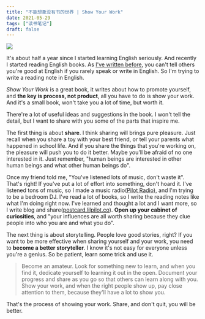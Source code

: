 ```yaml
---
title: "不能想象没有书的世界 | Show Your Work"
date: 2021-05-29
tags: ["读书笔记"]
draft: false
---
```


![](https://p5-tt.byteimg.com/origin/pgc-image/305e9b34b44c4731bf5bfec98e680ac8.jpg)

It's about half a year since I started learning English seriously. And recently I started reading English books. As [I've written before](https://postcard.lilpilot.co/posts/%E8%8B%B1%E8%AF%AD%E5%AD%A6%E4%B9%A0%E5%9B%9E%E9%A1%BE_stage_two/), you can't tell others you're good at English if you rarely speak or write in English. So I'm trying to write a reading note in English.

*Show Your Work* is a great book, it writes about how to promote yourself, and **the key is process, not product**, all you have to do is show your work. And it's a small book, won't take you a lot of time, but worth it.

There're a lot of useful ideas and suggestions in the book. I won't tell the detail, but I want to share with you some of the parts that inspire me.

The first thing is about **share**. I think sharing will brings pure pleasure. Just recall when you share a toy with your best friend, or tell your parents what happened in school life. And if you share the things that you're working on, the pleasure will push you to do it better. Maybe you'll be afraid of no one interested in it. Just remember, "human beings are interested in other human beings and what other human beings do".

Once my friend told me, "You've listened lots of music, don't waste it". That's right! If you've put a lot of effort into something, don't hoard it. I've listened tons of music, so I made a music radio([Pilot Radio](https://y.music.163.com/m/radio?id=795032043)), and I'm trying to be a bedroom DJ. I've read a lot of books, so I write the reading notes like what I'm doing right now. I've learned and thought a lot and I want more, so I write blog and share([postcard.lilpilot.co](https://postcard.lilpilot.co/)). **Open up your cabinet of curiosities**, and "your influences are all worth sharing because they clue people into who you are and what you do".

The next thing is about storytelling. People love good stories, right? If you want to be more effective when sharing yourself and your work, you need to **become a better storyteller**. I know it's not easy for everyone unless you're a genius. So be patient, learn some trick and use it.

> Become an amateur. Look for something new to learn, and when you find it, dedicate yourself to learning it out in the open. Document your progress and share as you go so that others can learn along with you. Show your work, and when the right people show up, pay close attention to them, because they'll have a lot to show you.

That's the process of showing your work. Share, and don't quit, you will be better. 
